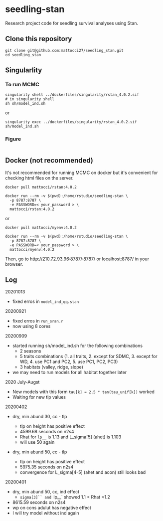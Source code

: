 # seedling-stan

Research project code for seedling survival analyses using Stan.

## Clone this repository

```{bash}
git clone git@github.com:mattocci27/seedling_stan.git
cd seedling_stan
```

## Singularlity

### To run MCMC

```
singularity shell ../dockerfiles/singularity/rstan_4.0.2.sif
# in singularity shell
sh sh/model_ind.sh
```

or 

```
singularity exec ../dockerfiles/singularity/rstan_4.0.2.sif sh/model_ind.sh
```

### Figure

```

```




## Docker (not recommended)

It's not recommended for running MCMC on docker but it's convenient for checking html
files on the server.

```{bash}
docker pull mattocci/rstan:4.0.2

docker run --rm -v $(pwd):/home/rstudio/seedling-stan \ 
  -p 8787:8787 \
  -e PASSWORD=< your_password > \
  mattocci/rstan:4.0.2
```

or 

```{bash}
docker pull mattocci/myenv:4.0.2

docker run --rm -v $(pwd):/home/rstudio/seedling-stan \ 
  -p 8787:8787 \
  -e PASSWORD=< your_password > \
  mattocci/myenv:4.0.2

```

Then, go to http://210.72.93.96:8787/:8787/ or localhost:8787/ in your browser.

## Log

20201013
- fixed erros in `model_ind_qq.stan` 

20200921
- fixed erros in `run_sran.r` 
- now using 8 cores

20200909

- started running sh/model_ind.sh for the following combinations
  - 2 seasons
  - 5 traits combinations (1. all traits, 2. except for SDMC, 3. except for WD, 4. use PC1 and PC2, 5. use PC1, PC2, PC3)
  - 3 habitats (valley, ridge, slope)
- we may need to run models for all habitat together later 

2020 July-Augst

- New models with this form `tau[k] = 2.5 * tan(tau_unif[k])` worked
- Waiting for new tlp values

20200402
- dry, min abund 30, cc - tlp
  - tlp on height has positive effect
  - 4599.68 seconds on n2s4
  - Rhat for  `lp__` is 1.13 and L_sigma[5] (ahet) is 1.103
  - will use 50 again

- dry, min abund 50, cc - tlp
  - tlp on height has positive effect
  - 5975.35 seconds on n2s4
  - convergence for L_sigma[4-5] (ahet and acon) still looks bad


20200401

- dry, min abund 50, cc, ind effect
    - `sigma[3]`` and `lp__` showed 1.1 < Rhat <1.2
- 8615.59 seconds on n2s4
- wp on cons adulut has negative effect
- I will try model without ind again



